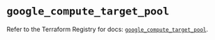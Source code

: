 # `google_compute_target_pool`

Refer to the Terraform Registry for docs: [`google_compute_target_pool`](https://registry.terraform.io/providers/hashicorp/google/6.48.0/docs/resources/compute_target_pool).
